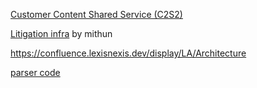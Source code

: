 [Customer Content Shared Service (C2S2)](https://confluence.lexisnexis.dev/pages/viewpage.action?pageId=570111578)

[Litigation infra](https://confluence.lexisnexis.dev/display/LA/Litigation+infra) by mithun

https://confluence.lexisnexis.dev/display/LA/Architecture

[parser code](https://tfs-glo-lexisadvance.visualstudio.com/iLabs/_git/4086-transactional-upload-analyze?path=%2Fparser_service)